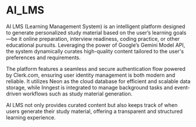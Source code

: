 # AI_LMS
AI LMS (Learning Management System) is an intelligent platform designed to generate personalized study material based on the user’s learning goals—be it online preparation, interview readiness, coding practice, or other educational pursuits. Leveraging the power of Google’s Gemini Model API, the system dynamically curates high-quality content tailored to the user's preferences and requirements.

The platform features a seamless and secure authentication flow powered by Clerk.com, ensuring user identity management is both modern and reliable. It utilizes Neon as the cloud database for efficient and scalable data storage, while Inngest is integrated to manage background tasks and event-driven workflows such as study material generation.

AI LMS not only provides curated content but also keeps track of when users generate their study material, offering a transparent and structured learning experience.

